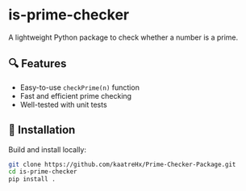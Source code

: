 # is-prime-checker

A lightweight Python package to check whether a number is a prime.

## 🔍 Features

- Easy-to-use `checkPrime(n)` function
- Fast and efficient prime checking
- Well-tested with unit tests

## 🧪 Installation

Build and install locally:

```bash
git clone https://github.com/kaatreHx/Prime-Checker-Package.git
cd is-prime-checker
pip install .

